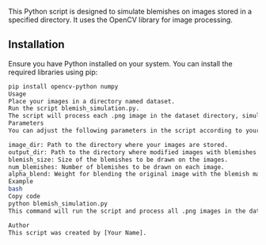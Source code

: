 
This Python script is designed to simulate blemishes on images stored in a specified directory. It uses the OpenCV library for image processing.

## Installation

Ensure you have Python installed on your system. You can install the required libraries using pip:

```bash
pip install opencv-python numpy
Usage
Place your images in a directory named dataset.
Run the script blemish_simulation.py.
The script will process each .png image in the dataset directory, simulate blemishes on them, and save the modified images in an output directory.
Parameters
You can adjust the following parameters in the script according to your preferences:

image_dir: Path to the directory where your images are stored.
output_dir: Path to the directory where modified images with blemishes will be saved.
blemish_size: Size of the blemishes to be drawn on the images.
num_blemishes: Number of blemishes to be drawn on each image.
alpha_blend: Weight for blending the original image with the blemish mask.
Example
bash
Copy code
python blemish_simulation.py
This command will run the script and process all .png images in the dataset directory, adding blemishes to them and saving the modified images in the output directory.

Author
This script was created by [Your Name].

